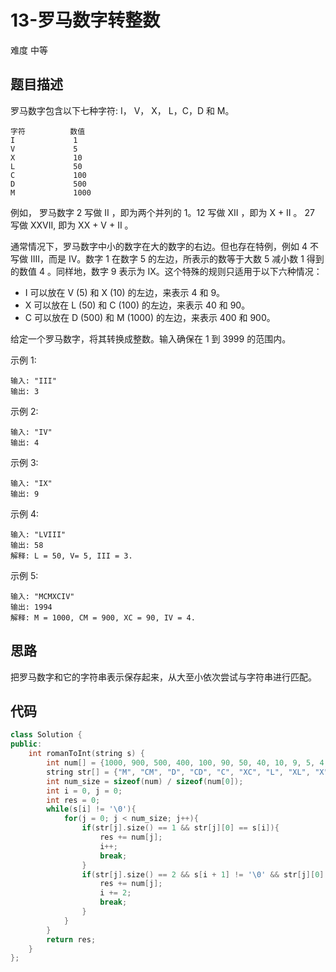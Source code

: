 # 13-罗马数字转整数

难度 中等



## 题目描述

罗马数字包含以下七种字符: I， V， X， L，C，D 和 M。
```
字符          数值
I             1
V             5
X             10
L             50
C             100
D             500
M             1000
```
例如， 罗马数字 2 写做 II ，即为两个并列的 1。12 写做 XII ，即为 X + II 。 27 写做  XXVII, 即为 XX + V + II 。

通常情况下，罗马数字中小的数字在大的数字的右边。但也存在特例，例如 4 不写做 IIII，而是 IV。数字 1 在数字 5 的左边，所表示的数等于大数 5 减小数 1 得到的数值 4 。同样地，数字 9 表示为 IX。这个特殊的规则只适用于以下六种情况：

- I 可以放在 V (5) 和 X (10) 的左边，来表示 4 和 9。
- X 可以放在 L (50) 和 C (100) 的左边，来表示 40 和 90。 
- C 可以放在 D (500) 和 M (1000) 的左边，来表示 400 和 900。

给定一个罗马数字，将其转换成整数。输入确保在 1 到 3999 的范围内。

示例 1:
```
输入: "III"
输出: 3
```
示例 2:
```
输入: "IV"
输出: 4
```
示例 3:
```
输入: "IX"
输出: 9
```
示例 4:
```
输入: "LVIII"
输出: 58
解释: L = 50, V= 5, III = 3.
```
示例 5:
```
输入: "MCMXCIV"
输出: 1994
解释: M = 1000, CM = 900, XC = 90, IV = 4.
```


## 思路

把罗马数字和它的字符串表示保存起来，从大至小依次尝试与字符串进行匹配。



## 代码

```c++
class Solution {
public:
    int romanToInt(string s) {
        int num[] = {1000, 900, 500, 400, 100, 90, 50, 40, 10, 9, 5, 4, 1};
        string str[] = {"M", "CM", "D", "CD", "C", "XC", "L", "XL", "X", "IX", "V", "IV", "I"};
        int num_size = sizeof(num) / sizeof(num[0]);
        int i = 0, j = 0;
        int res = 0;
        while(s[i] != '\0'){
            for(j = 0; j < num_size; j++){
                if(str[j].size() == 1 && str[j][0] == s[i]){
                    res += num[j];
                    i++;
                    break;
                }
                if(str[j].size() == 2 && s[i + 1] != '\0' && str[j][0] == s[i] && str[j][1] == s[i + 1]){
                    res += num[j];
                    i += 2;
                    break;
                }
            }
        }
        return res;
    }
};
```

